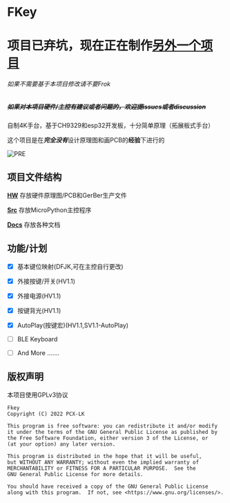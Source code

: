 # FKey

# 项目已弃坑，现在正在制作[另外一个项目](https://github.com/PCX-LK/RKD)

###### 如果不需要基于本项目修改请不要Frok

##### ~~如果对本项目硬件/主控有建议或者问题的，欢迎提issues或者discussion~~

自制4K手台，基于CH9329和esp32开发板，十分简单原理（拓展板式手台）

这个项目是在***完全没有***设计原理图和画PCB的**经验**下进行的

![PRE](/HW/HV1.1/PCB_PCB_Fkey_2022-06-02.svg)


## 项目文件结构

**[HW](/HW)** 存放硬件原理图/PCB和GerBer生产文件

**[Src](/Src)** 存放MicroPython主控程序

**[Docs](/Docs)** 存放各种文档

## 功能/计划
 - [x] 基本键位映射(DFJK,可在主控自行更改)
 - [x] 外接按键/开关(HV1.1)
 - [x] 外接电源(HV1.1)
 - [x] 按键背光(HV1.1)
 - [x] AutoPlay(按键宏)(HV1.1,SV1.1-AutoPlay)

 - [ ] BLE Keyboard
 - [ ] And More .......

## 版权声明
本项目使用GPLv3协议
```
Fkey
Copyright (C) 2022 PCX-LK

This program is free software: you can redistribute it and/or modify
it under the terms of the GNU General Public License as published by
the Free Software Foundation, either version 3 of the License, or
(at your option) any later version.

This program is distributed in the hope that it will be useful,
but WITHOUT ANY WARRANTY; without even the implied warranty of
MERCHANTABILITY or FITNESS FOR A PARTICULAR PURPOSE.  See the
GNU General Public License for more details.

You should have received a copy of the GNU General Public License
along with this program.  If not, see <https://www.gnu.org/licenses/>.
```

